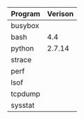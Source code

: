 | Program | Verison |
| ------- | ------- |
| busybox |         |
| bash    | 4.4     |
| python  | 2.7.14  |
| strace  |         |
| perf    |         |
| lsof    |         |
| tcpdump |         |
| sysstat |         |

